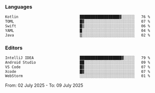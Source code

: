 <!--START_SECTION:waka-->
### Languages
```txt
Kotlin                            ██████████████████▓░░░░░░   76 %
TOML                              █▓░░░░░░░░░░░░░░░░░░░░░░░   07 %
Swift                             █▒░░░░░░░░░░░░░░░░░░░░░░░   06 %
YAML                              █░░░░░░░░░░░░░░░░░░░░░░░░   04 %
Java                              ▒░░░░░░░░░░░░░░░░░░░░░░░░   02 %
```

### Editors
```txt
IntelliJ IDEA                     ███████████████████▓░░░░░   79 %
Android Studio                    ██░░░░░░░░░░░░░░░░░░░░░░░   09 %
VS Code                           █▓░░░░░░░░░░░░░░░░░░░░░░░   07 %
Xcode                             █▓░░░░░░░░░░░░░░░░░░░░░░░   07 %
WebStorm                          ░░░░░░░░░░░░░░░░░░░░░░░░░   01 %
```

From: 02 July 2025 - To: 09 July 2025
<!--END_SECTION:waka-->
